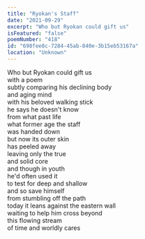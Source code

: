 ```yaml
---
title: "Ryokan's Staff"
date: "2021-09-29"
excerpt: "Who but Ryokan could gift us"
isFeatured: "false"
poemNumber: "418"
id: "698fee8c-7284-45ab-840e-3b15eb53167a"
location: "Unknown"
---
```


Who but Ryokan could gift us  
with a poem  
subtly comparing his declining body  
and aging mind  
with his beloved walking stick  
he says he doesn't know  
from what past life  
what former age the staff  
was handed down  
but now its outer skin  
has peeled away  
leaving only the true  
and solid core  
and though in youth  
he'd often used it  
to test for deep and shallow  
and so save himself  
from stumbling off the path  
today it leans against the eastern wall  
waiting to help him cross beyond  
this flowing stream  
of time and worldly cares
